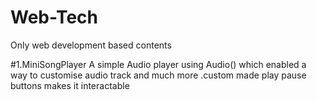 # Web-Tech
Only web development based contents


#1.MiniSongPlayer
 A simple Audio player using Audio() which enabled a way to customise audio track and much more .custom made play pause buttons makes it interactable 
